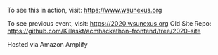 To see this in action, visit: https://www.wsunexus.org

To see previous event, visit: https://2020.wsunexus.org
Old Site Repo: https://github.com/Killaskt/acmhackathon-frontend/tree/2020-site

Hosted via Amazon Amplify
